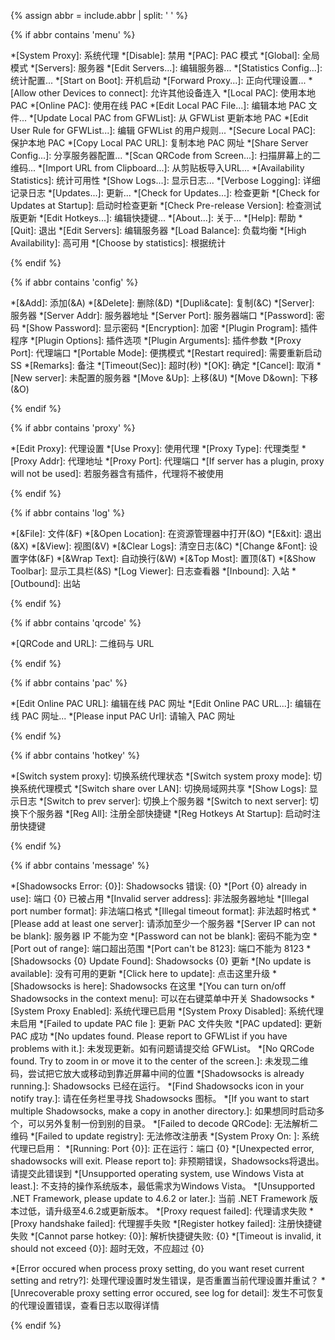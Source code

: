 [Simplified Chinese]:#

{% assign abbr = include.abbr | split: ' ' %}

[menu - Menu items]:#
[config - Config]:#
[proxy - Proxy Form]:#
[log - Log Form]:#
[qrcode - QRCode Form]:#
[pac - PAC Url Form]:#
[hotkey - HotkeySettings Form]:#
[message - Messages]:#

{% if abbr contains 'menu' %}

[Menu items]:#

*[System Proxy]: 系统代理
*[Disable]: 禁用
*[PAC]: PAC 模式
*[Global]: 全局模式
*[Servers]: 服务器
*[Edit Servers...]: 编辑服务器...
*[Statistics Config...]: 统计配置...
*[Start on Boot]: 开机启动
*[Forward Proxy...]: 正向代理设置...
*[Allow other Devices to connect]: 允许其他设备连入
*[Local PAC]: 使用本地 PAC
*[Online PAC]: 使用在线 PAC
*[Edit Local PAC File...]: 编辑本地 PAC 文件...
*[Update Local PAC from GFWList]: 从 GFWList 更新本地 PAC
*[Edit User Rule for GFWList...]: 编辑 GFWList 的用户规则...
*[Secure Local PAC]: 保护本地 PAC
*[Copy Local PAC URL]: 复制本地 PAC 网址
*[Share Server Config...]: 分享服务器配置...
*[Scan QRCode from Screen...]: 扫描屏幕上的二维码...
*[Import URL from Clipboard...]: 从剪贴板导入URL...
*[Availability Statistics]: 统计可用性
*[Show Logs...]: 显示日志...
*[Verbose Logging]: 详细记录日志
*[Updates...]: 更新...
*[Check for Updates...]: 检查更新
*[Check for Updates at Startup]: 启动时检查更新
*[Check Pre-release Version]: 检查测试版更新
*[Edit Hotkeys...]: 编辑快捷键...
*[About...]: 关于...
*[Help]: 帮助
*[Quit]: 退出
*[Edit Servers]: 编辑服务器
*[Load Balance]: 负载均衡
*[High Availability]: 高可用
*[Choose by statistics]: 根据统计

{% endif %}

{% if abbr contains 'config' %}

[Config Form]:#

*[&Add]: 添加(&A)
*[&Delete]: 删除(&D)
*[Dupli&cate]: 复制(&C)
*[Server]: 服务器
*[Server Addr]: 服务器地址
*[Server Port]: 服务器端口
*[Password]: 密码
*[Show Password]: 显示密码
*[Encryption]: 加密
*[Plugin Program]: 插件程序
*[Plugin Options]: 插件选项
*[Plugin Arguments]: 插件参数
*[Proxy Port]: 代理端口
*[Portable Mode]: 便携模式
*[Restart required]: 需要重新启动SS
*[Remarks]: 备注
*[Timeout(Sec)]: 超时(秒)
*[OK]: 确定
*[Cancel]: 取消
*[New server]: 未配置的服务器
*[Move &Up]: 上移(&U)
*[Move D&own]: 下移(&O)

{% endif %}

{% if abbr contains 'proxy' %}

[Proxy Form]:#

*[Edit Proxy]: 代理设置
*[Use Proxy]: 使用代理
*[Proxy Type]: 代理类型
*[Proxy Addr]: 代理地址
*[Proxy Port]: 代理端口
*[If server has a plugin, proxy will not be used]: 若服务器含有插件，代理将不被使用

{% endif %}

{% if abbr contains 'log' %}

[Log Form]:#

*[&File]: 文件(&F)
*[&Open Location]: 在资源管理器中打开(&O)
*[E&xit]: 退出(&X)
*[&View]: 视图(&V)
*[&Clear Logs]: 清空日志(&C)
*[Change &Font]: 设置字体(&F)
*[&Wrap Text]: 自动换行(&W)
*[&Top Most]: 置顶(&T)
*[&Show Toolbar]: 显示工具栏(&S)
*[Log Viewer]: 日志查看器
*[Inbound]: 入站
*[Outbound]: 出站

{% endif %}

{% if abbr contains 'qrcode' %}

[QRCode Form]:#

*[QRCode and URL]: 二维码与 URL

{% endif %}

{% if abbr contains 'pac' %}

[PAC Url Form]:#

*[Edit Online PAC URL]: 编辑在线 PAC 网址
*[Edit Online PAC URL...]: 编辑在线 PAC 网址...
*[Please input PAC Url]: 请输入 PAC 网址

{% endif %}

{% if abbr contains 'hotkey' %}

[HotkeySettings Form]:#

*[Switch system proxy]: 切换系统代理状态
*[Switch system proxy mode]: 切换系统代理模式
*[Switch share over LAN]: 切换局域网共享
*[Show Logs]: 显示日志
*[Switch to prev server]: 切换上个服务器
*[Switch to next server]: 切换下个服务器
*[Reg All]: 注册全部快捷键
*[Reg Hotkeys At Startup]: 启动时注册快捷键

{% endif %}

{% if abbr contains 'message' %}

[Messages]:#

*[Shadowsocks Error: {0}]: Shadowsocks 错误: {0}
*[Port {0} already in use]: 端口 {0} 已被占用
*[Invalid server address]: 非法服务器地址
*[Illegal port number format]: 非法端口格式
*[Illegal timeout format]: 非法超时格式
*[Please add at least one server]: 请添加至少一个服务器
*[Server IP can not be blank]: 服务器 IP 不能为空
*[Password can not be blank]: 密码不能为空
*[Port out of range]: 端口超出范围
*[Port can't be 8123]: 端口不能为 8123
*[Shadowsocks {0} Update Found]: Shadowsocks {0} 更新
*[No update is available]: 没有可用的更新
*[Click here to update]: 点击这里升级
*[Shadowsocks is here]: Shadowsocks 在这里
*[You can turn on/off Shadowsocks in the context menu]: 可以在右键菜单中开关 Shadowsocks
*[System Proxy Enabled]: 系统代理已启用
*[System Proxy Disabled]: 系统代理未启用
*[Failed to update PAC file ]: 更新 PAC 文件失败
*[PAC updated]: 更新 PAC 成功
*[No updates found. Please report to GFWList if you have problems with it.]: 未发现更新。如有问题请提交给 GFWList。
*[No QRCode found. Try to zoom in or move it to the center of the screen.]: 未发现二维码，尝试把它放大或移动到靠近屏幕中间的位置
*[Shadowsocks is already running.]: Shadowsocks 已经在运行。
*[Find Shadowsocks icon in your notify tray.]: 请在任务栏里寻找 Shadowsocks 图标。
*[If you want to start multiple Shadowsocks, make a copy in another directory.]: 如果想同时启动多个，可以另外复制一份到别的目录。
*[Failed to decode QRCode]: 无法解析二维码
*[Failed to update registry]: 无法修改注册表
*[System Proxy On: ]: 系统代理已启用：
*[Running: Port {0}]: 正在运行：端口 {0}
*[Unexpected error, shadowsocks will exit. Please report to]: 非预期错误，Shadowsocks将退出。请提交此错误到
*[Unsupported operating system, use Windows Vista at least.]: 不支持的操作系统版本，最低需求为Windows Vista。
*[Unsupported .NET Framework, please update to 4.6.2 or later.]: 当前 .NET Framework 版本过低，请升级至4.6.2或更新版本。
*[Proxy request failed]: 代理请求失败
*[Proxy handshake failed]: 代理握手失败
*[Register hotkey failed]: 注册快捷键失败
*[Cannot parse hotkey: {0}]: 解析快捷键失败: {0}
*[Timeout is invalid, it should not exceed {0}]: 超时无效，不应超过 {0}

*[Error occured when process proxy setting, do you want reset current setting and retry?]: 处理代理设置时发生错误，是否重置当前代理设置并重试？
*[Unrecoverable proxy setting error occured, see log for detail]: 发生不可恢复的代理设置错误，查看日志以取得详情

{% endif %}
